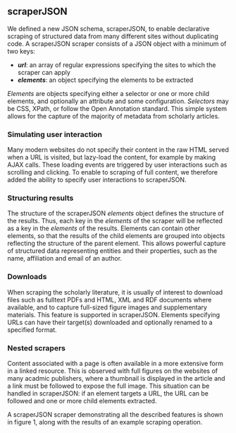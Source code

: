 ## scraperJSON
We defined a new JSON schema, scraperJSON, to enable declarative scraping of structured data from many different sites without duplicating code. A scraperJSON scraper consists of a JSON object with a minimum of two keys:

* ***url***: an array of regular expressions specifying the sites to which the scraper can apply
* ***elements***: an object specifying the elements to be extracted

*Elements* are objects specifying either a selector or one or more child elements, and optionally an attribute and some configuration. *Selectors* may be CSS, XPath, or follow the Open Annotation standard. This simple system allows for the capture of the majority of metadata from scholarly articles.

### Simulating user interaction

Many modern websites do not specify their content in the raw HTML served when a URL is visited, but lazy-load the content, for example by making AJAX calls. These loading events are triggered by user interactions such as scrolling and clicking. To enable to scraping of full content, we therefore added the ability to specify user interactions to scraperJSON. 

### Structuring results

The structure of the scraperJSON *elements* object defines the structure of the results. Thus, each key in the *elements* of the scraper will be reflected as a key in the *elements* of the results. Elements can contain other elements, so that the results of the child elements are grouped into objects reflecting the structure of the parent element. This allows powerful capture of structured data representing entities and their properties, such as the name, affiliation and email of an author.

### Downloads

When scraping the scholarly literature, it is usually of interest to download files such as fulltext PDFs and HTML, XML and RDF documents where available, and to capture full-sized figure images and supplementary materials. This feature is supported in scraperJSON. Elements specifying URLs can have their target(s) downloaded and optionally renamed to a specified format.

### Nested scrapers

Content associated with a page is often available in a more extensive form in a linked resource. This is observed with full figures on the websites of many acadmic publishers, where a thumbnail is displayed in the article and a link must be followed to expose the full image. This situation can be handled in scraperJSON: if an element targets a URL, the URL can be followed and one or more child elements extracted.

A scraperJSON scraper demonstrating all the described features is shown in figure 1, along with the results of an example scraping operation.